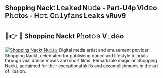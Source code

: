 ## Shopping Nackt L𝚎a𝚔ed N𝚞𝚍e - Part-U4p Vi𝚍𝚎o P𝚑𝚘tos - H𝚘𝚝 O𝚗𝚕yf𝚊ns L𝚎a𝚔s vRuv9

# <h2><a href="http://kfbgu6p.oniu.top/?m=Shopping+Nackt">🔗👉 🔴 Shopping Nackt P𝚑ot𝚘𝚜 V𝚒d𝚎o</a></h2>

[![Shopping Nackt Nu𝚍e𝚜](https://i.imgur.com/0qMVB7G.gif)](http://kfbgu6p.oniu.top/?m=Shopping+Nackt)
Digital media artist and amusement provider Shopping Nackt, celebrated for publishing dance and lifestyle tutorials through viral dance moves and short films. Remarkable magician Shopping Nackt, acclaimed for their exceptional skills and accomplishments in the art of illusion.  
